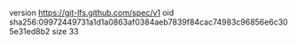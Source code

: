 version https://git-lfs.github.com/spec/v1
oid sha256:09972449731a1d1a0863af0384aeb7839f84cac74983c96856e6c305e31ed8b2
size 33
